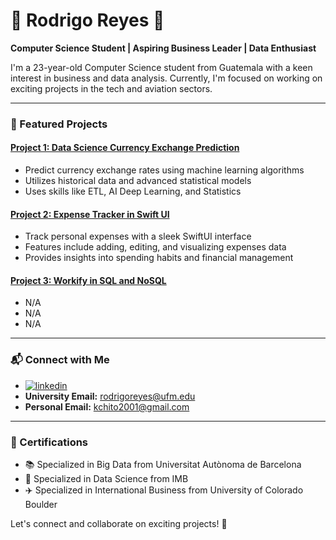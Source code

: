 # 🌟 Rodrigo Reyes 🌟

**Computer Science Student | Aspiring Business Leader | Data Enthusiast**

I'm a 23-year-old Computer Science student from Guatemala with a keen interest in business and data analysis. Currently, I'm focused on working on exciting projects in the tech and aviation sectors.

---

### 🚀 Featured Projects

#### [Project 1: Data Science Currency Exchange Prediction ](https://github.com/RodrigoReyes01/IBM-Coursera-Advanced-Data-Science-Capstone-Rodrigo-Reyes)
- Predict currency exchange rates using machine learning algorithms
- Utilizes historical data and advanced statistical models
- Uses skills like ETL, AI Deep Learning, and Statistics

#### [Project 2: Expense Tracker in Swift UI](https://github.com/RodrigoReyes01/Expense_Tracker)
- Track personal expenses with a sleek SwiftUI interface
- Features include adding, editing, and visualizing expenses data
- Provides insights into spending habits and financial management

#### [Project 3: Workify in SQL and NoSQL](https://github.com/RodrigoReyes01/shopping-web)
- N/A
- N/A
- N/A

---

### 📬 Connect with Me

- [![linkedin](https://img.shields.io/badge/linkedin-0A66C2?style=for-the-badge&logo=linkedin&logoColor=white)](https://www.linkedin.com/in/rodrigo-reyes-8421062ab/)
- **University Email:** [rodrigoreyes@ufm.edu](mailto:rodrigoreyes@ufm.edu)
- **Personal Email:** [kchito2001@gmail.com](mailto:kchito2001@gmail.com)

---

### 🌱 Certifications

- 📚 Specialized in Big Data from Universitat Autònoma de Barcelona
- 💼 Specialized in Data Science from IMB
- ✈️ Specialized in International Business from University of Colorado Boulder

Let's connect and collaborate on exciting projects! 🚀
